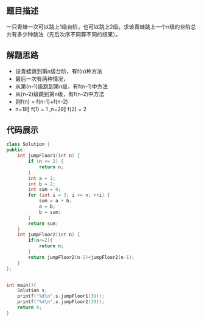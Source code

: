 ## 题目描述
一只青蛙一次可以跳上1级台阶，也可以跳上2级。求该青蛙跳上一个n级的台阶总共有多少种跳法（先后次序不同算不同的结果）。

## 解题思路
- 设青蛙跳到第n级台阶，有f(n)种方法
- 最后一次有两种情况，
- 从第(n-1)级跳到第n级，有f(n-1)中方法
- 从(n-2)级跳到第n级，有f(n-2)中方法
- 则f(n) = f(n-1)+f(n-2)
- n=1时 f(1) = 1 ,n=2时 f(2) = 2


## 代码展示
```cpp
class Solution {
public:
    int jumpFloor1(int n) {
        if (n <= 2) {
            return n;
        }
        int a = 1;
        int b = 2;
        int sum = 0;
        for (int i = 3; i <= n; ++i) {
            sum = a + b;
            a = b;
            b = sum;
        }
        return sum;
    }
    int jumpFloor2(int n) {
        if(n<=2){
            return n;
        }
        return jumpFloor2(n-2)+jumpFloor2(n-1);
    }
};


int main(){
    Solution s;
    printf("%d\n",s.jumpFloor1(39));
    printf("%d\n",s.jumpFloor2(39));
    return 0;
}
```